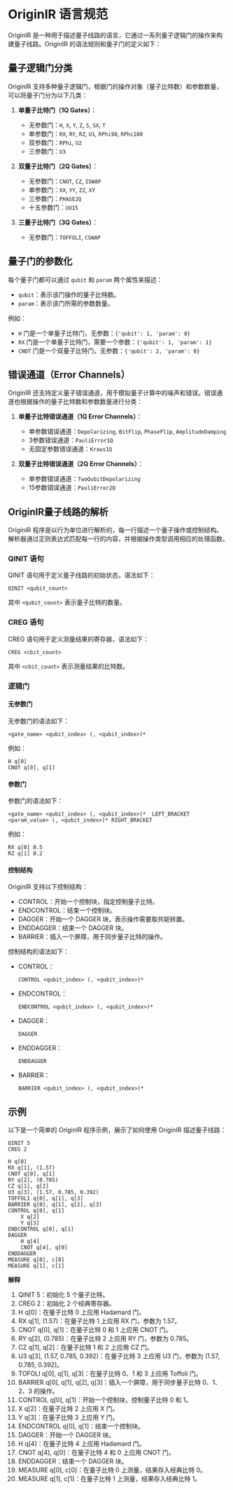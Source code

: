 # OriginIR 语言规范

OriginIR 是一种用于描述量子线路的语言，它通过一系列量子逻辑门的操作来构建量子线路。OriginIR 的语法规则和量子门的定义如下：

## 量子逻辑门分类

OriginIR 支持多种量子逻辑门，根据门的操作对象（量子比特数）和参数数量，可以将量子门分为以下几类：

1. **单量子比特门（1Q Gates）**：
   - 无参数门：`H`, `X`, `Y`, `Z`, `S`, `SX`, `T`
   - 单参数门：`RX`, `RY`, `RZ`, `U1`, `RPhi90`, `RPhi180`
   - 双参数门：`RPhi`, `U2`
   - 三参数门：`U3`

2. **双量子比特门（2Q Gates）**：
   - 无参数门：`CNOT`, `CZ`, `ISWAP`
   - 单参数门：`XX`, `YY`, `ZZ`, `XY`
   - 三参数门：`PHASE2Q`
   - 十五参数门：`UU15`

3. **三量子比特门（3Q Gates）**：
   - 无参数门：`TOFFOLI`, `CSWAP`

## 量子门的参数化

每个量子门都可以通过 `qubit` 和 `param` 两个属性来描述：
- `qubit`：表示该门操作的量子比特数。
- `param`：表示该门所需的参数数量。

例如：
- `H` 门是一个单量子比特门，无参数：`{'qubit': 1, 'param': 0}`
- `RX` 门是一个单量子比特门，需要一个参数：`{'qubit': 1, 'param': 1}`
- `CNOT` 门是一个双量子比特门，无参数：`{'qubit': 2, 'param': 0}`

## 错误通道（Error Channels）

OriginIR 还支持定义量子错误通道，用于模拟量子计算中的噪声和错误。错误通道也根据操作的量子比特数和参数数量进行分类：

1. **单量子比特错误通道（1Q Error Channels）**：
   - 单参数错误通道：`Depolarizing`, `BitFlip`, `PhaseFlip`, `AmplitudeDamping`
   - 3参数错误通道：`PauliError1Q`
   - 无固定参数错误通道：`Kraus1Q`

2. **双量子比特错误通道（2Q Error Channels）**：
   - 单参数错误通道：`TwoQubitDepolarizing`
   - 15参数错误通道：`PauliError2Q`

## OriginIR量子线路的解析

OriginIR 程序是以行为单位进行解析的，每一行描述一个量子操作或控制结构。解析器通过正则表达式匹配每一行的内容，并根据操作类型调用相应的处理函数。

### QINIT 语句

QINIT 语句用于定义量子线路的初始状态，语法如下：

```
QINIT <qubit_count>
```

其中 `<qubit_count>` 表示量子比特的数量。

### CREG 语句

CREG 语句用于定义测量结果的寄存器，语法如下：

```
CREG <cbit_count>
```

其中 `<cbit_count>` 表示测量结果的比特数。

### 逻辑门

#### 无参数门

无参数门的语法如下：

```
<gate_name> <qubit_index> (, <qubit_index>)*
```

例如：

```
H q[0]
CNOT q[0], q[1]
```

#### 参数门

参数门的语法如下：

```
<gate_name> <qubit_index> (, <qubit_index>)*  LEFT_BRACKET <param_value> (, <qubit_index>)* RIGHT_BRACKET
```

例如：
```
RX q[0] 0.5
RZ q[1] 0.2
```

#### 控制结构
OriginIR 支持以下控制结构：

 - CONTROL：开始一个控制块，指定控制量子比特。
 - ENDCONTROL：结束一个控制块。
 - DAGGER：开始一个 DAGGER 块，表示操作需要取共轭转置。
 - ENDDAGGER：结束一个 DAGGER 块。
 - BARRIER：插入一个屏障，用于同步量子比特的操作。
  
控制结构的语法如下：

 - CONTROL：
   ```
   CONTROL <qubit_index> (, <qubit_index>)*
   ```
 - ENDCONTROL：
   ```
   ENDCONTROL <qubit_index> (, <qubit_index>)*
   ```
 - DAGGER：
   ```
   DAGGER
   ```
 - ENDDAGGER：
   ```
   ENDDAGGER
   ```
 - BARRIER：
   ```
   BARRIER <qubit_index> (, <qubit_index>)*
   ```

## 示例
以下是一个简单的 OriginIR 程序示例，展示了如何使用 OriginIR 描述量子线路：
```
QINIT 5
CREG 2

H q[0]
RX q[1], (1.57)
CNOT q[0], q[1]
RY q[2], (0.785)
CZ q[1], q[2]
U3 q[3], (1.57, 0.785, 0.392)
TOFFOLI q[0], q[1], q[3]
BARRIER q[0], q[1], q[2], q[3]
CONTROL q[0], q[1]
    X q[2]
    Y q[3]
ENDCONTROL q[0], q[1]
DAGGER
    H q[4]
    CNOT q[4], q[0]
ENDDAGGER
MEASURE q[0], c[0]
MEASURE q[1], c[1]
```

**解释**
1. QINIT 5：初始化 5 个量子比特。
2. CREG 2：初始化 2 个经典寄存器。
3. H q[0]：在量子比特 0 上应用 Hadamard 门。
4. RX q[1], (1.57)：在量子比特 1 上应用 RX 门，参数为 1.57。
5. CNOT q[0], q[1]：在量子比特 0 和 1 上应用 CNOT 门。
6. RY q[2], (0.785)：在量子比特 2 上应用 RY 门，参数为 0.785。
7. CZ q[1], q[2]：在量子比特 1 和 2 上应用 CZ 门。
8. U3 q[3], (1.57, 0.785, 0.392)：在量子比特 3 上应用 U3 门，参数为 (1.57, 0.785, 0.392)。
9. TOFOLI q[0], q[1], q[3]：在量子比特 0、1 和 3 上应用 Toffoli 门。
10. BARRIER q[0], q[1], q[2], q[3]：插入一个屏障，用于同步量子比特 0、1、2、3 的操作。
11. CONTROL q[0], q[1]：开始一个控制块，控制量子比特 0 和 1。
12. X q[2]：在量子比特 2 上应用 X 门。
13. Y q[3]：在量子比特 3 上应用 Y 门。
14. ENDCONTROL q[0], q[1]：结束一个控制块。
15. DAGGER：开始一个 DAGGER 块。
16. H q[4]：在量子比特 4 上应用 Hadamard 门。
17. CNOT q[4], q[0]：在量子比特 4 和 0 上应用 CNOT 门。
18. ENDDAGGER：结束一个 DAGGER 块。
19. MEASURE q[0], c[0]：在量子比特 0 上测量，结果存入经典比特 0。
20. MEASURE q[1], c[1]：在量子比特 1 上测量，结果存入经典比特 1。